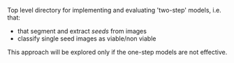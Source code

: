 Top level directory for implementing and evaluating 'two-step' models, i.e. that:
- that segment and extract _seeds_ from images
- classify single seed images as viable/non viable

This approach will be explored only if the one-step models are not effective.
